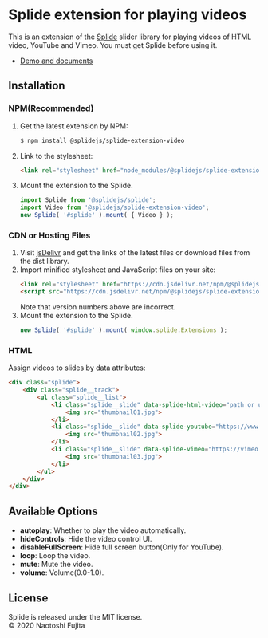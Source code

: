 # Splide extension for playing videos
This is an extension of the [Splide](https://github.com/Splidejs/splide) slider library for playing videos of HTML video, YouTube and Vimeo. You must get Splide before using it.

* [Demo and documents](https://splidejs.com/video/)

## Installation
### NPM(Recommended)
1. Get the latest extension by NPM:
    ```bash
    $ npm install @splidejs/splide-extension-video
    ```
1. Link to the stylesheet:
    ```html
    <link rel="stylesheet" href="node_modules/@splidejs/splide-extension-video/dist/css/splide-extension-video.min.css">
    ```
1. Mount the extension to the Splide.
    ```javascript
    import Splide from '@splidejs/splide';
    import Video from '@splidejs/splide-extension-video';
    new Splide( '#splide' ).mount( { Video } );
    ```
    
### CDN or Hosting Files
1. Visit [jsDelivr](https://www.jsdelivr.com/package/npm/@splidejs/splide-extension-video) and get the links of the latest files or download files from the dist library.
1. Import minified stylesheet and JavaScript files on your site:
    ```html
    <link rel="stylesheet" href="https://cdn.jsdelivr.net/npm/@splidejs/splide-extension-video@0.0.2/dist/css/splide-extension-video.min.css">
    <script src="https://cdn.jsdelivr.net/npm/@splidejs/splide-extension-video@0.0.2/dist/js/splide-extension-video.min.js">
    ```
    Note that version numbers above are incorrect.
1. Mount the extension to the Splide.
    ```javascript
    new Splide( '#splide' ).mount( window.splide.Extensions );
    ```

### HTML
Assign videos to slides by data attributes:
```html
<div class="splide">
    <div class="splide__track">
        <ul class="splide__list">
            <li class="splide__slide" data-splide-html-video="path or url to the source file">
                <img src="thumbnail01.jpg">
            </li>
            <li class="splide__slide" data-splide-youtube="https://www.youtube.com/watch?v=cdz__ojQOuU">
                <img src="thumbnail02.jpg">
            </li>
            <li class="splide__slide" data-splide-vimeo="https://vimeo.com/215334213">
                <img src="thumbnail03.jpg">
            </li>
        </ul>
    </div>
</div>
```

## Available Options
* **autoplay**: Whether to play the video automatically.
* **hideControls**: Hide the video control UI.
* **disableFullScreen**: Hide full screen button(Only for YouTube).
* **loop**: Loop the video.
* **mute**: Mute the video.
* **volume**: Volume(0.0-1.0).

## License
Splide is released under the MIT license.  
© 2020 Naotoshi Fujita
